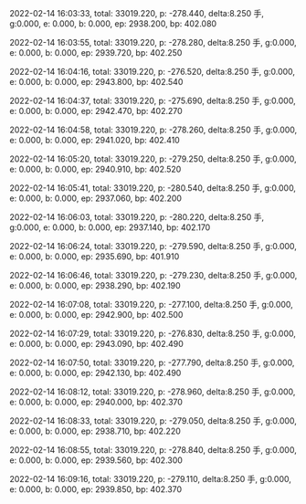 2022-02-14 16:03:33, total: 33019.220, p: -278.440, delta:8.250 手, g:0.000, e: 0.000, b: 0.000, ep: 2938.200, bp: 402.080

2022-02-14 16:03:55, total: 33019.220, p: -278.280, delta:8.250 手, g:0.000, e: 0.000, b: 0.000, ep: 2939.720, bp: 402.250

2022-02-14 16:04:16, total: 33019.220, p: -276.520, delta:8.250 手, g:0.000, e: 0.000, b: 0.000, ep: 2943.800, bp: 402.540

2022-02-14 16:04:37, total: 33019.220, p: -275.690, delta:8.250 手, g:0.000, e: 0.000, b: 0.000, ep: 2942.470, bp: 402.270

2022-02-14 16:04:58, total: 33019.220, p: -278.260, delta:8.250 手, g:0.000, e: 0.000, b: 0.000, ep: 2941.020, bp: 402.410

2022-02-14 16:05:20, total: 33019.220, p: -279.250, delta:8.250 手, g:0.000, e: 0.000, b: 0.000, ep: 2940.910, bp: 402.520

2022-02-14 16:05:41, total: 33019.220, p: -280.540, delta:8.250 手, g:0.000, e: 0.000, b: 0.000, ep: 2937.060, bp: 402.200

2022-02-14 16:06:03, total: 33019.220, p: -280.220, delta:8.250 手, g:0.000, e: 0.000, b: 0.000, ep: 2937.140, bp: 402.170

2022-02-14 16:06:24, total: 33019.220, p: -279.590, delta:8.250 手, g:0.000, e: 0.000, b: 0.000, ep: 2935.690, bp: 401.910

2022-02-14 16:06:46, total: 33019.220, p: -279.230, delta:8.250 手, g:0.000, e: 0.000, b: 0.000, ep: 2938.290, bp: 402.190

2022-02-14 16:07:08, total: 33019.220, p: -277.100, delta:8.250 手, g:0.000, e: 0.000, b: 0.000, ep: 2942.900, bp: 402.500

2022-02-14 16:07:29, total: 33019.220, p: -276.830, delta:8.250 手, g:0.000, e: 0.000, b: 0.000, ep: 2943.090, bp: 402.490

2022-02-14 16:07:50, total: 33019.220, p: -277.790, delta:8.250 手, g:0.000, e: 0.000, b: 0.000, ep: 2942.130, bp: 402.490

2022-02-14 16:08:12, total: 33019.220, p: -278.960, delta:8.250 手, g:0.000, e: 0.000, b: 0.000, ep: 2940.000, bp: 402.370

2022-02-14 16:08:33, total: 33019.220, p: -279.050, delta:8.250 手, g:0.000, e: 0.000, b: 0.000, ep: 2938.710, bp: 402.220

2022-02-14 16:08:55, total: 33019.220, p: -278.840, delta:8.250 手, g:0.000, e: 0.000, b: 0.000, ep: 2939.560, bp: 402.300

2022-02-14 16:09:16, total: 33019.220, p: -279.110, delta:8.250 手, g:0.000, e: 0.000, b: 0.000, ep: 2939.850, bp: 402.370